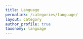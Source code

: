 ```yaml
---
title: Language
permalink: /categories/language/
layout: category
author_profile: true
taxonomy: language
---
```

